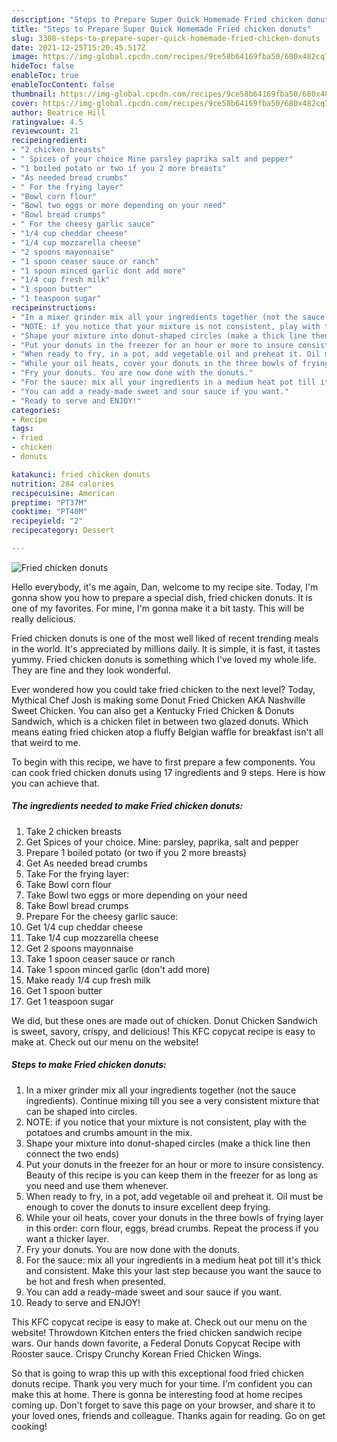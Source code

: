 ```yaml
---
description: "Steps to Prepare Super Quick Homemade Fried chicken donuts"
title: "Steps to Prepare Super Quick Homemade Fried chicken donuts"
slug: 3308-steps-to-prepare-super-quick-homemade-fried-chicken-donuts
date: 2021-12-25T15:20:45.517Z
image: https://img-global.cpcdn.com/recipes/9ce58b64169fba50/680x482cq70/fried-chicken-donuts-recipe-main-photo.jpg
hideToc: false
enableToc: true
enableTocContent: false
thumbnail: https://img-global.cpcdn.com/recipes/9ce58b64169fba50/680x482cq70/fried-chicken-donuts-recipe-main-photo.jpg
cover: https://img-global.cpcdn.com/recipes/9ce58b64169fba50/680x482cq70/fried-chicken-donuts-recipe-main-photo.jpg
author: Beatrice Hill
ratingvalue: 4.5
reviewcount: 21
recipeingredient:
- "2 chicken breasts"
- " Spices of your choice Mine parsley paprika salt and pepper"
- "1 boiled potato or two if you 2 more breasts"
- "As needed bread crumbs"
- " For the frying layer"
- "Bowl corn flour"
- "Bowl two eggs or more depending on your need"
- "Bowl bread crumps"
- " For the cheesy garlic sauce"
- "1/4 cup cheddar cheese"
- "1/4 cup mozzarella cheese"
- "2 spoons mayonnaise"
- "1 spoon ceaser sauce or ranch"
- "1 spoon minced garlic dont add more"
- "1/4 cup fresh milk"
- "1 spoon butter"
- "1 teaspoon sugar"
recipeinstructions:
- "In a mixer grinder mix all your ingredients together (not the sauce ingredients). Continue mixing till you see a very consistent mixture that can be shaped into circles."
- "NOTE: if you notice that your mixture is not consistent, play with the potatoes and crumbs amount in the mix."
- "Shape your mixture into donut-shaped circles (make a thick line then connect the two ends)"
- "Put your donuts in the freezer for an hour or more to insure consistency. Beauty of this recipe is you can keep them in the freezer for as long as you need and use them whenever."
- "When ready to fry, in a pot, add vegetable oil and preheat it. Oil must be enough to cover the donuts to insure excellent deep frying."
- "While your oil heats, cover your donuts in the three bowls of frying layer in this order: corn flour, eggs, bread crumbs. Repeat the process if you want a thicker layer."
- "Fry your donuts. You are now done with the donuts."
- "For the sauce: mix all your ingredients in a medium heat pot till it&#39;s thick and consistent. Make this your last step because you want the sauce to be hot and fresh when presented."
- "You can add a ready-made sweet and sour sauce if you want."
- "Ready to serve and ENJOY!"
categories:
- Recipe
tags:
- fried
- chicken
- donuts

katakunci: fried chicken donuts 
nutrition: 284 calories
recipecuisine: American
preptime: "PT37M"
cooktime: "PT40M"
recipeyield: "2"
recipecategory: Dessert

---
```



![Fried chicken donuts](https://img-global.cpcdn.com/recipes/9ce58b64169fba50/680x482cq70/fried-chicken-donuts-recipe-main-photo.jpg)

Hello everybody, it's me again, Dan, welcome to my recipe site. Today, I'm gonna show you how to prepare a special dish, fried chicken donuts. It is one of my favorites. For mine, I'm gonna make it a bit tasty. This will be really delicious.

Fried chicken donuts is one of the most well liked of recent trending meals in the world. It's appreciated by millions daily. It is simple, it is fast, it tastes yummy. Fried chicken donuts is something which I've loved my whole life. They are fine and they look wonderful.

Ever wondered how you could take fried chicken to the next level? Today, Mythical Chef Josh is making some Donut Fried Chicken AKA Nashville Sweet Chicken. You can also get a Kentucky Fried Chicken & Donuts Sandwich, which is a chicken filet in between two glazed donuts. Which means eating fried chicken atop a fluffy Belgian waffle for breakfast isn&#39;t all that weird to me.


To begin with this recipe, we have to first prepare a few components. You can cook fried chicken donuts using 17 ingredients and 9 steps. Here is how you can achieve that.

<!--inarticleads1-->

##### The ingredients needed to make Fried chicken donuts:

1. Take 2 chicken breasts
1. Get  Spices of your choice. Mine: parsley, paprika, salt and pepper
1. Prepare 1 boiled potato (or two if you 2 more breasts)
1. Get As needed bread crumbs
1. Take  For the frying layer:
1. Take Bowl corn flour
1. Take Bowl two eggs or more depending on your need
1. Take Bowl bread crumps
1. Prepare  For the cheesy garlic sauce:
1. Get 1/4 cup cheddar cheese
1. Take 1/4 cup mozzarella cheese
1. Get 2 spoons mayonnaise
1. Take 1 spoon ceaser sauce or ranch
1. Take 1 spoon minced garlic (don&#39;t add more)
1. Make ready 1/4 cup fresh milk
1. Get 1 spoon butter
1. Get 1 teaspoon sugar


We did, but these ones are made out of chicken. Donut Chicken Sandwich is sweet, savory, crispy, and delicious! This KFC copycat recipe is easy to make at. Check out our menu on the website! 

<!--inarticleads2-->

##### Steps to make Fried chicken donuts:

1. In a mixer grinder mix all your ingredients together (not the sauce ingredients). Continue mixing till you see a very consistent mixture that can be shaped into circles.
1. NOTE: if you notice that your mixture is not consistent, play with the potatoes and crumbs amount in the mix.
1. Shape your mixture into donut-shaped circles (make a thick line then connect the two ends)
1. Put your donuts in the freezer for an hour or more to insure consistency. Beauty of this recipe is you can keep them in the freezer for as long as you need and use them whenever.
1. When ready to fry, in a pot, add vegetable oil and preheat it. Oil must be enough to cover the donuts to insure excellent deep frying.
1. While your oil heats, cover your donuts in the three bowls of frying layer in this order: corn flour, eggs, bread crumbs. Repeat the process if you want a thicker layer.
1. Fry your donuts. You are now done with the donuts.
1. For the sauce: mix all your ingredients in a medium heat pot till it&#39;s thick and consistent. Make this your last step because you want the sauce to be hot and fresh when presented.
1. You can add a ready-made sweet and sour sauce if you want.
1. Ready to serve and ENJOY!

This KFC copycat recipe is easy to make at. Check out our menu on the website! Throwdown Kitchen enters the fried chicken sandwich recipe wars. Our hands down favorite, a Federal Donuts Copycat Recipe with Rooster sauce. Crispy Crunchy Korean Fried Chicken Wings. 

So that is going to wrap this up with this exceptional food fried chicken donuts recipe. Thank you very much for your time. I'm confident you can make this at home. There is gonna be interesting food at home recipes coming up. Don't forget to save this page on your browser, and share it to your loved ones, friends and colleague. Thanks again for reading. Go on get cooking!
